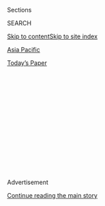 <div id="app">

<div>

<div>

<div>

<div class="NYTAppHideMasthead css-1q2w90k e1suatyy0">

<div class="section css-ui9rw0 e1suatyy2">

<div class="css-eph4ug er09x8g0">

<div class="css-6n7j50">

</div>

<span class="css-1dv1kvn">Sections</span>

<div class="css-10488qs">

<span class="css-1dv1kvn">SEARCH</span>

</div>

[Skip to content](#site-content)[Skip to site index](#site-index)

</div>

<div id="masthead-section-label" class="css-1wr3we4 eaxe0e00">

[Asia
Pacific](https://www.nytimes3xbfgragh.onion/section/world/asia)

</div>

<div class="css-10698na e1huz5gh0">

</div>

</div>

<div id="masthead-bar-one" class="section hasLinks css-15hmgas e1csuq9d3">

<div class="css-uqyvli e1csuq9d0">

</div>

<div class="css-1uqjmks e1csuq9d1">

</div>

<div class="css-9e9ivx">

[](https://myaccount.nytimes3xbfgragh.onion/auth/login?response_type=cookie&client_id=vi)

</div>

<div class="css-1bvtpon e1csuq9d2">

[Today’s
Paper](https://www.nytimes3xbfgragh.onion/section/todayspaper)

</div>

</div>

</div>

</div>

<div data-aria-hidden="false">

<div id="site-content" data-role="main">

<div>

<div class="css-1aor85t" style="opacity:0.000000001;z-index:-1;visibility:hidden">

<div class="css-1hqnpie">

<div class="css-epjblv">

<span class="css-17xtcya">[Asia
Pacific](/section/world/asia)</span><span class="css-x15j1o">|</span><span class="css-fwqvlz">Gunmen
Wage Deadly Battle at Pakistan Stock
Exchange</span>

</div>

<div class="css-k008qs">

<div class="css-1iwv8en">

<span class="css-18z7m18"></span>

<div>

</div>

</div>

<span class="css-1n6z4y">https://nyti.ms/2NFy5Vw</span>

<div class="css-1705lsu">

<div class="css-4xjgmj">

<div class="css-4skfbu" data-role="toolbar" data-aria-label="Social Media Share buttons, Save button, and Comments Panel with current comment count" data-testid="share-tools">

  - 
  - 
  - 
  - 
    
    <div class="css-6n7j50">
    
    </div>

  - 
  - 

</div>

</div>

</div>

</div>

</div>

</div>

<div class="css-13pd83m">

</div>

<div id="top-wrapper" class="css-1sy8kpn">

<div id="top-slug" class="css-l9onyx">

Advertisement

</div>

[Continue reading the main
story](#after-top)

<div class="ad top-wrapper" style="text-align:center;height:100%;display:block;min-height:250px">

<div id="top" class="place-ad" data-position="top" data-size-key="top">

</div>

</div>

<div id="after-top">

</div>

</div>

<div>

<div id="sponsor-wrapper" class="css-1hyfx7x">

<div id="sponsor-slug" class="css-19vbshk">

Supported by

</div>

[Continue reading the main
story](#after-sponsor)

<div id="sponsor" class="ad sponsor-wrapper" style="text-align:center;height:100%;display:block">

</div>

<div id="after-sponsor">

</div>

</div>

<div class="css-186x18t">

</div>

<div class="css-1vkm6nb ehdk2mb0">

# Gunmen Wage Deadly Battle at Pakistan Stock Exchange

</div>

Police and paramilitary forces surrounded the exchange in Karachi during
a firefight in which at least three security officers and four attackers
were killed.

![<span class="css-16f3y1r e13ogyst0">At least three security officers
and four attackers were killed in Karachi during a
firefight.</span><span class="css-cch8ym"><span class="css-1dv1kvn">Credit</span><span class="css-cnj6d5 e1z0qqy90" itemprop="copyrightHolder"><span class="css-1ly73wi e1tej78p0">Credit...</span><span>Akhtar
Soomro/Reuters</span></span></span>](https://static01.graylady3jvrrxbe.onion/images/2020/06/29/world/29pakistan-1/merlin_174028641_cd4a65d1-5a6b-4648-93b2-3554b5263fff-videoSixteenByNine3000.jpg)

<div class="css-18e8msd">

<div class="css-vp77d3 epjyd6m0">

<div class="css-1baulvz">

By [<span class="css-1baulvz last-byline" itemprop="name">Salman
Masood</span>](https://www.nytimes3xbfgragh.onion/by/salman-masood)

</div>

</div>

  - 
    
    <div class="css-ld3wwf e16638kd2">
    
    Published June 29, 2020Updated July 1,
    2020
    
    </div>

  - 
    
    <div class="css-4xjgmj">
    
    <div class="css-pvvomx" data-role="toolbar" data-aria-label="Social Media Share buttons, Save button, and Comments Panel with current comment count" data-testid="share-tools">
    
      - 
      - 
      - 
      - 
        
        <div class="css-6n7j50">
        
        </div>
    
      - 
      - 
    
    </div>
    
    </div>

</div>

</div>

<div class="section meteredContent css-1r7ky0e" name="articleBody" itemprop="articleBody">

<div class="css-1fanzo5 StoryBodyCompanionColumn">

<div class="css-53u6y8">

Armed with assault rifles and hand grenades, separatist militants tried
to storm Pakistan’s stock exchange in the city of Karachi on Monday,
killing three people and wounding several others before security
officers shot and killed the attackers, officials said.

Workers fled for safety, taking shelter in the exchange building as the
gunmen and security forces waged a gun battle outside. Three security
officers — one police officer and two private security guards — were
killed, along with all four attackers dead, and the separatists were
unable to get into the building, officials said.

“As soon as the firing started, we closed the doors of our office. It
was terrifying,” said Faisal Memon, an employee of a brokerage firm who
works on the third floor. “Thank God that a smaller number of people are
coming to the building these days because of coronavirus.”

In social media posts credited to the Baluchistan Liberation Army, the
separatist group claimed responsibility for the attack. The B.L.A. is an
ethnic Baluch insurgent group in Baluchistan Province, the resource-rich
southwestern region of Pakistan, which has been racked by violence for
years.

</div>

</div>

<div class="css-1fanzo5 StoryBodyCompanionColumn">

<div class="css-53u6y8">

In recent years, the group has targeted Chinese interests in
Baluchistan, which is a center for huge development projects that are
part of [China’s Belt and Road
Initiative](https://www.nytimes3xbfgragh.onion/2018/12/19/world/asia/pakistan-china-belt-road-military.html),
including a major seaport in the city of Gwadar.

Chinese investors own a 40 percent stake in the [Pakistan Stock
Exchange](https://www.psx.com.pk/psx/exchange/profile/about-us).

Efforts by the Pakistani security forces to put down the insurgency have
led to disappearances and widespread accusations of abuses. The B.L.A.
and other separatist groups have often targeted civilians as well,
leaving many in Baluchistan caught between ruthless forces.

</div>

</div>

<div class="css-79elbk" data-testid="photoviewer-wrapper">

<div class="css-z3e15g" data-testid="photoviewer-wrapper-hidden">

</div>

<div class="css-1a48zt4 ehw59r15" data-testid="photoviewer-children">

![<span class="css-16f3y1r e13ogyst0" data-aria-hidden="true">Mourners
at the funeral for one of the private security guards who was killed at
Pakistan’s stock exchange in Karachi on
Monday.</span><span class="css-cnj6d5 e1z0qqy90" itemprop="copyrightHolder"><span class="css-1ly73wi e1tej78p0">Credit...</span><span>Shahzaib
Akber/EPA, via
Shutterstock</span></span>](https://static01.graylady3jvrrxbe.onion/images/2020/06/29/world/29pakistan2/merlin_174041067_cff77255-560c-4450-8c79-a27749035092-articleLarge.jpg?quality=75&auto=webp&disable=upscale)

</div>

</div>

<div class="css-1fanzo5 StoryBodyCompanionColumn">

<div class="css-53u6y8">

[Security camera
recordings](https://www.youtube.com/watch?v=Em5hAz9XIUc) broadcast on
Pakistani T.V. showed gunmen driving up to a vehicle entrance of the
stock exchange a little after 10 a.m., getting out of their sedan and
opening fire. At one point there was an explosion near a gate; an
exchange official told Pakistani media that a grenade had been
detonated.

Along with their rifles and grenades, the attackers also brought food,
water and a copious supply of ammunition, suggesting that they had
prepared for a long standoff, Maj. Gen. Omer Ahmed Bokhari, the director
general of the Sindh Rangers paramilitary force, said at a news
conference.

</div>

</div>

<div class="css-1fanzo5 StoryBodyCompanionColumn">

<div class="css-53u6y8">

“These four attackers aimed to enter the building, and not only to kill
but to create a hostage situation,” he said. The security force did well
to hold them off, he added.

General Bokhari said in a news conference that the stock exchange had
symbolic value for the attackers. “The objective could be to hit the
icon of Pakistan’s economy and economic activity,” he said.

The firefight between the attackers and the security officials lasted
eight minutes, according to General Bokhari, and the compound was
declared safe within an hour of the assault.

Pakistani officials have long accused India of supporting the B.L.A. as
a proxy group, and that accusation was leveled again after the attack on
the stock exchange.

“The enemy has attacked from the rear, trying to capitalize on our
vulnerabilities,” Shahzad Chaudhry, a former air vice marshal of the
Pakistan Air Force and a defense analyst, said in an interview.

“B.L.A. has a long history of violence and unhappiness with the
Pakistani state,” he said. “They have adopted a terrorism-oriented way
rather than a genuine struggle for rights.”

Zia ur-Rehman contributed reporting.

</div>

</div>

<div>

</div>

</div>

<div>

</div>

<div>

</div>

<div>

</div>

<div>

<div id="bottom-wrapper" class="css-1ede5it">

<div id="bottom-slug" class="css-l9onyx">

Advertisement

</div>

[Continue reading the main
story](#after-bottom)

<div id="bottom" class="ad bottom-wrapper" style="text-align:center;height:100%;display:block;min-height:90px">

</div>

<div id="after-bottom">

</div>

</div>

</div>

</div>

</div>

## Site Index

<div>

</div>

## Site Information Navigation

  - [© <span>2020</span> <span>The New York Times
    Company</span>](https://help.nytimes3xbfgragh.onion/hc/en-us/articles/115014792127-Copyright-notice)

<!-- end list -->

  - [NYTCo](https://www.nytco.com/)
  - [Contact
    Us](https://help.nytimes3xbfgragh.onion/hc/en-us/articles/115015385887-Contact-Us)
  - [Work with us](https://www.nytco.com/careers/)
  - [Advertise](https://nytmediakit.com/)
  - [T Brand Studio](http://www.tbrandstudio.com/)
  - [Your Ad
    Choices](https://www.nytimes3xbfgragh.onion/privacy/cookie-policy#how-do-i-manage-trackers)
  - [Privacy](https://www.nytimes3xbfgragh.onion/privacy)
  - [Terms of
    Service](https://help.nytimes3xbfgragh.onion/hc/en-us/articles/115014893428-Terms-of-service)
  - [Terms of
    Sale](https://help.nytimes3xbfgragh.onion/hc/en-us/articles/115014893968-Terms-of-sale)
  - [Site
    Map](https://spiderbites.nytimes3xbfgragh.onion)
  - [Help](https://help.nytimes3xbfgragh.onion/hc/en-us)
  - [Subscriptions](https://www.nytimes3xbfgragh.onion/subscription?campaignId=37WXW)

</div>

</div>

</div>

</div>
